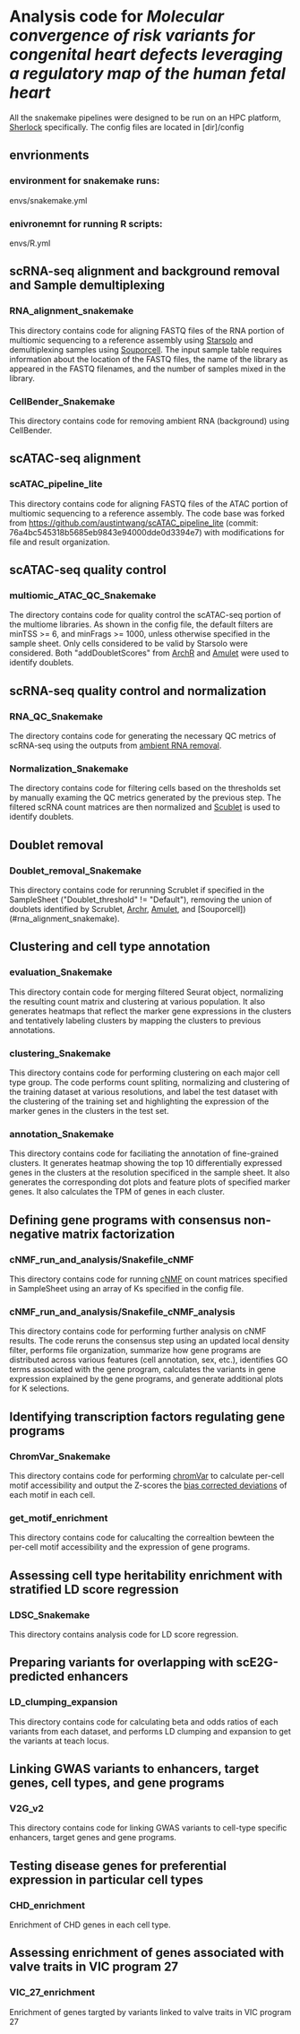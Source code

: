 # Analysis code for *Molecular convergence of risk variants for congenital heart defects leveraging a regulatory map of the human fetal heart*
All the snakemake pipelines were designed to be run on an HPC platform, [Sherlock](https://www.sherlock.stanford.edu) specifically. The config files are located in \[dir\]/config
## envrionments
  ### environment for snakemake runs:
  envs/snakemake.yml 
  ### enivronemnt for running R scripts:
  envs/R.yml

## scRNA-seq alignment and background removal and Sample demultiplexing
  ### RNA_alignment_snakemake
  This directory contains code for aligning FASTQ files of the RNA portion of multiomic sequencing to a reference assembly using [Starsolo](https://github.com/alexdobin/STAR/blob/master/docs/STARsolo.md) and demultiplexing samples using [Souporcell](https://github.com/wheaton5/souporcell). The input sample table requires information about the location of the FASTQ files, the name of the library as appeared in the FASTQ filenames, and the number of samples mixed in the library. 
  ### CellBender_Snakemake 
  This directory contains code for removing ambient RNA (background) using CellBender. 
  
## scATAC-seq alignment
  ### scATAC_pipeline_lite
  This directory contains code for aligning FASTQ files of the ATAC portion of multiomic sequencing to a reference assembly. The code base was forked from https://github.com/austintwang/scATAC_pipeline_lite (commit: 76a4bc545318b5685eb9843e94000dde0d3394e7) with modifications for file and result organization. 

## scATAC-seq quality control
  ### multiomic_ATAC_QC_Snakemake
  The directory contains code for quality control the scATAC-seq portion of the multiome libraries. As shown in the config file, the default filters are minTSS >= 6, and minFrags >= 1000, unless otherwise specified in the sample sheet. Only cells considered to be valid by Starsolo were considered. Both "addDoubletScores" from [ArchR](https://www.archrproject.com/bookdown/inferring-scatac-seq-doublets-with-archr.html) and [Amulet](https://github.com/UcarLab/AMULET) were used to identify doublets. 

## scRNA-seq quality control and normalization
  ### RNA_QC_Snakemake
  The directory contains code for generating the necessary QC metrics of scRNA-seq using the outputs from [ambient RNA removal](#cellbender_snakemake). 
  ### Normalization_Snakemake
  The directory contains code for filtering cells based on the thresholds set by manually examing the QC metrics generated by the previous step. The filtered scRNA count matrices are then normalized and [Scublet](https://github.com/swolock/scrublet) is used to identify doublets. 
  
## Doublet removal
  ### Doublet_removal_Snakemake
  This directory contains code for rerunning Scrublet if specified in the SampleSheet ("Doublet_threshold" != "Default"), removing the union of doublets identified by Scrublet, [Archr](#multiomic_atac_qc_Snakemake), [Amulet](#multiomic_atac_qc_Snakemake), and [Souporcell])(#rna_alignment_snakemake). 
## Clustering and cell type annotation
  ### evaluation_Snakemake
  This directory contain code for merging filtered Seurat object, normalizing the resulting count matrix and clustering at various population. It also generates heatmaps that reflect the marker gene expressions in the clusters and tentatively labeling clusters by mapping the clusters to previous annotations. 
  ### clustering_Snakemake
  This directory contains code for performing clustering on each major cell type group. The code performs count spliting, normalizing and clustering of the training dataset at various resolutions, and label the test dataset with the clustering of the training set and highlighting the expression of the marker genes in the clusters in the test set. 
  ### annotation_Snakemake
  This directory contains code for faciliating the annotation of fine-grained clusters. It generates heatmap showing the top 10 differentially expressed genes in the clusters at the resolution specificed in the sample sheet. It also generates the corresponding dot plots and feature plots of specified marker genes. It also calculates the TPM of genes in each cluster. 

## Defining gene programs with consensus non-negative matrix factorization
  ### cNMF_run_and_analysis/Snakefile_cNMF
  This directory contains code for running [cNMF](https://github.com/dylkot/cNMF) on count matrices specified in SampleSheet using an array of Ks specified in the config file. 
  ### cNMF_run_and_analysis/Snakefile_cNMF_analysis
  This directory contains code for performing further analysis on cNMF results. The code reruns the consensus step using an updated local density filter, performs file organization, summarize how gene programs are distributed across various features (cell annotation, sex, etc.), identifies GO terms associated with the gene program, calculates the variants in gene expression explained by the gene programs, and generate additional plots for K selections.

## Identifying transcription factors regulating gene programs 
  ### ChromVar_Snakemake
  This directory contains code for performing [chromVar](https://github.com/GreenleafLab/chromVAR) to calculate per-cell motif accessibility and output the Z-scores the [bias corrected deviations](https://greenleaflab.github.io/chromVAR/articles/Articles/Deviations.html) of each motif in each cell.
  ### get_motif_enrichment
  This directory contains code for calucalting the correaltion bewteen the per-cell motif accessibility and the expression of gene programs. 

## Assessing cell type heritability enrichment with stratified LD score regression
  ### LDSC_Snakemake 
  This directory contains analysis code for LD score regression.
## Preparing variants for overlapping with scE2G-predicted enhancers
  ### LD_clumping_expansion
  This directory contains code for calculating beta and odds ratios of each variants from each dataset, and performs LD clumping and expansion to get the variants at teach locus. 
## Linking GWAS variants to enhancers, target genes, cell types, and gene programs
  ### V2G_v2
  This directory contains code for linking GWAS variants to cell-type specific enhancers, target genes and gene programs. 

## Testing disease genes for preferential expression in particular cell types
  ### CHD_enrichment
  Enrichment of CHD genes in each cell type. 
  
## Assessing enrichment of genes associated with valve traits in VIC program 27 
  ### VIC_27_enrichment
  Enrichment of genes targted by variants linked to valve traits in VIC program 27





